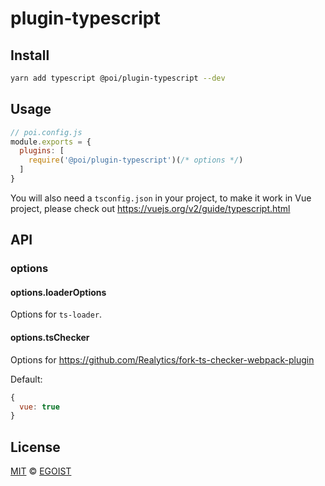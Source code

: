 # plugin-typescript

## Install

```bash
yarn add typescript @poi/plugin-typescript --dev
```

## Usage

```js
// poi.config.js
module.exports = {
  plugins: [
    require('@poi/plugin-typescript')(/* options */)
  ]
}
```

You will also need a `tsconfig.json` in your project, to make it work in Vue project, please check out https://vuejs.org/v2/guide/typescript.html 

## API

### options

#### options.loaderOptions

Options for `ts-loader`.

#### options.tsChecker

Options for https://github.com/Realytics/fork-ts-checker-webpack-plugin

Default:

```js
{
  vue: true
}
```

## License

[MIT](https://oss.ninja/mit/egoist) &copy; [EGOIST](https://github.com/egoist)
